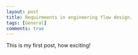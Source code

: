 ```yaml
---
layout: post
title: Requirmeents in engineering flow design.
tags: [General]
comments: true
---
```


This is my first post, how exciting!
